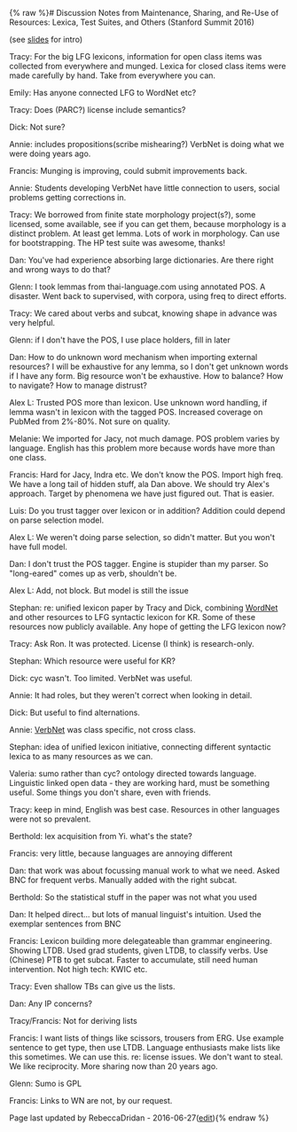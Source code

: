 {% raw %}# Discussion Notes from Maintenance, Sharing, and Re-Use of Resources: Lexica, Test Suites, and Others (Stanford Summit 2016)

(see [slides](http://www.delph-in.net/2016/sharing.pdf) for intro)

Tracy: For the big LFG lexicons, information for open class items was
collected from everywhere and munged. Lexica for closed class items were
made carefully by hand. Take from everywhere you can.

Emily: Has anyone connected LFG to WordNet etc?

Tracy: Does (PARC?) license include semantics?

Dick: Not sure?

Annie: includes propositions(scribe mishearing?) VerbNet is doing what
we were doing years ago.

Francis: Munging is improving, could submit improvements back.

Annie: Students developing VerbNet have little connection to users,
social problems getting corrections in.

Tracy: We borrowed from finite state morphology project(s?), some
licensed, some available, see if you can get them, because morphology is
a distinct problem. At least get lemma. Lots of work in morphology. Can
use for bootstrapping. The HP test suite was awesome, thanks!

Dan: You've had experience absorbing large dictionaries. Are there right
and wrong ways to do that?

Glenn: I took lemmas from thai-language.com using annotated POS. A
disaster. Went back to supervised, with corpora, using freq to direct
efforts.

Tracy: We cared about verbs and subcat, knowing shape in advance was
very helpful.

Glenn: if I don't have the POS, I use place holders, fill in later

Dan: How to do unknown word mechanism when importing external resources?
I will be exhaustive for any lemma, so I don't get unknown words if I
have any form. Big resource won't be exhaustive. How to balance? How to
navigate? How to manage distrust?

Alex L: Trusted POS more than lexicon. Use unknown word handling, if
lemma wasn't in lexicon with the tagged POS. Increased coverage on
PubMed from 2%-80%. Not sure on quality.

Melanie: We imported for Jacy, not much damage. POS problem varies by
language. English has this problem more because words have more than one
class.

Francis: Hard for Jacy, Indra etc. We don't know the POS. Import high
freq. We have a long tail of hidden stuff, ala Dan above. We should try
Alex's approach. Target by phenomena we have just figured out. That is
easier.

Luis: Do you trust tagger over lexicon or in addition? Addition could
depend on parse selection model.

Alex L: We weren't doing parse selection, so didn't matter. But you
won't have full model.

Dan: I don't trust the POS tagger. Engine is stupider than my parser. So
"long-eared" comes up as verb, shouldn't be.

Alex L: Add, not block. But model is still the issue

Stephan: re: unified lexicon paper by Tracy and Dick, combining
[WordNet](/WordNet) and other resources to LFG syntactic lexicon for KR.
Some of these resources now publicly available. Any hope of getting the
LFG lexicon now?

Tracy: Ask Ron. It was protected. License (I think) is research-only.

Stephan: Which resource were useful for KR?

Dick: cyc wasn't. Too limited. VerbNet was useful.

Annie: It had roles, but they weren't correct when looking in detail.

Dick: But useful to find alternations.

Annie: [VerbNet](/VerbNet) was class specific, not cross class.

Stephan: idea of unified lexicon initiative, connecting different
syntactic lexica to as many resources as we can.

Valeria: sumo rather than cyc? ontology directed towards language.
Linguistic linked open data - they are working hard, must be something
useful. Some things you don't share, even with friends.

Tracy: keep in mind, English was best case. Resources in other languages
were not so prevalent.

Berthold: lex acquisition from Yi. what's the state?

Francis: very little, because languages are annoying different

Dan: that work was about focussing manual work to what we need. Asked
BNC for frequent verbs. Manually added with the right subcat.

Berthold: So the statistical stuff in the paper was not what you used

Dan: It helped direct... but lots of manual linguist's intuition. Used
the exemplar sentences from BNC

Francis: Lexicon building more delegateable than grammar engineering.
Showing LTDB. Used grad students, given LTDB, to classify verbs. Use
(Chinese) PTB to get subcat. Faster to accumulate, still need human
intervention. Not high tech: KWIC etc.

Tracy: Even shallow TBs can give us the lists.

Dan: Any IP concerns?

Tracy/Francis: Not for deriving lists

Francis: I want lists of things like scissors, trousers from ERG. Use
example sentence to get type, then use LTDB. Language enthusiasts make
lists like this sometimes. We can use this. re: license issues. We don't
want to steal. We like reciprocity. More sharing now than 20 years ago.

Glenn: Sumo is GPL

Francis: Links to WN are not, by our request.

Page last updated by RebeccaDridan - 2016-06-27([edit](https://github.com/delph-in/docs/wiki/StanfordResourceSharing/_edit)){% endraw %}